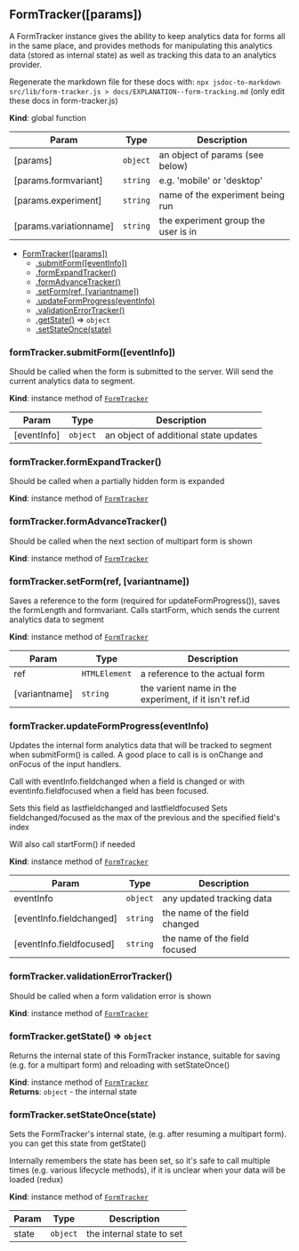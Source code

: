 <a name="FormTracker"></a>

## FormTracker([params])
A FormTracker instance gives the ability to keep analytics data for forms all in
the same place, and provides methods for manipulating this analytics data (stored as
internal state) as well as tracking this data to an analytics provider.

Regenerate the markdown file for these docs with:
`npx jsdoc-to-markdown src/lib/form-tracker.js > docs/EXPLANATION--form-tracking.md`
(only edit these docs in form-tracker.js)

**Kind**: global function  

| Param | Type | Description |
| --- | --- | --- |
| [params] | <code>object</code> | an object of params (see below) |
| [params.formvariant] | <code>string</code> | e.g. 'mobile' or 'desktop' |
| [params.experiment] | <code>string</code> | name of the experiment being run |
| [params.variationname] | <code>string</code> | the experiment group the user is in |


* [FormTracker([params])](#FormTracker)
    * [.submitForm([eventInfo])](#FormTracker+submitForm)
    * [.formExpandTracker()](#FormTracker+formExpandTracker)
    * [.formAdvanceTracker()](#FormTracker+formAdvanceTracker)
    * [.setForm(ref, [variantname])](#FormTracker+setForm)
    * [.updateFormProgress(eventInfo)](#FormTracker+updateFormProgress)
    * [.validationErrorTracker()](#FormTracker+validationErrorTracker)
    * [.getState()](#FormTracker+getState) ⇒ <code>object</code>
    * [.setStateOnce(state)](#FormTracker+setStateOnce)

<a name="FormTracker+submitForm"></a>

### formTracker.submitForm([eventInfo])
Should be called when the form is submitted to the server.
Will send the current analytics data to segment.

**Kind**: instance method of [<code>FormTracker</code>](#FormTracker)  

| Param | Type | Description |
| --- | --- | --- |
| [eventInfo] | <code>object</code> | an object of additional state updates |

<a name="FormTracker+formExpandTracker"></a>

### formTracker.formExpandTracker()
Should be called when a partially hidden form is expanded

**Kind**: instance method of [<code>FormTracker</code>](#FormTracker)  
<a name="FormTracker+formAdvanceTracker"></a>

### formTracker.formAdvanceTracker()
Should be called when the next section of multipart form is shown

**Kind**: instance method of [<code>FormTracker</code>](#FormTracker)  
<a name="FormTracker+setForm"></a>

### formTracker.setForm(ref, [variantname])
Saves a reference to the form (required for updateFormProgress()), saves the formLength and formvariant.
Calls startForm, which sends the current analytics data to segment

**Kind**: instance method of [<code>FormTracker</code>](#FormTracker)  

| Param | Type | Description |
| --- | --- | --- |
| ref | <code>HTMLElement</code> | a reference to the actual form |
| [variantname] | <code>string</code> | the varient name in the experiment, if it isn't ref.id |

<a name="FormTracker+updateFormProgress"></a>

### formTracker.updateFormProgress(eventInfo)
Updates the internal form analytics data that will be tracked to segment
when submitForm() is called. A good place to call is is onChange and onFocus
of the input handlers.

Call with eventInfo.fieldchanged when a field is changed or with
eventinfo.fieldfocused when a field has been focused.

Sets this field as lastfieldchanged and lastfieldfocused
Sets fieldchanged/focused as the max of the previous and the specified field's index

Will also call startForm() if needed

**Kind**: instance method of [<code>FormTracker</code>](#FormTracker)  

| Param | Type | Description |
| --- | --- | --- |
| eventInfo | <code>object</code> | any updated tracking data |
| [eventInfo.fieldchanged] | <code>string</code> | the name of the field changed |
| [eventInfo.fieldfocused] | <code>string</code> | the name of the field focused |

<a name="FormTracker+validationErrorTracker"></a>

### formTracker.validationErrorTracker()
Should be called when a form validation error is shown

**Kind**: instance method of [<code>FormTracker</code>](#FormTracker)  
<a name="FormTracker+getState"></a>

### formTracker.getState() ⇒ <code>object</code>
Returns the internal state of this FormTracker instance, suitable for
saving (e.g. for a multipart form) and reloading with setStateOnce()

**Kind**: instance method of [<code>FormTracker</code>](#FormTracker)  
**Returns**: <code>object</code> - the internal state  
<a name="FormTracker+setStateOnce"></a>

### formTracker.setStateOnce(state)
Sets the FormTracker's internal state, (e.g. after resuming a multipart form).
you can get this state from getState()

Internally remembers the state has been set, so it's safe to call multiple times
(e.g. various lifecycle methods), if it is unclear when your data will be loaded (redux)

**Kind**: instance method of [<code>FormTracker</code>](#FormTracker)  

| Param | Type | Description |
| --- | --- | --- |
| state | <code>object</code> | the internal state to set |

